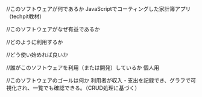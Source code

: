 //このソフトウェアが何であるか
JavaScriptでコーティングした家計簿アプリ（techpit教材）

//このソフトウェアがなぜ有益であるか


//どのように利用するか


//どう使い始めれば良いか


//誰がこのソフトウェアを利用（または開発）しているか
個人用


//このソフトウェアのゴールは何か
利用者が収入・支出を記録でき、グラフで可視化され、一覧でも確認できる。（CRUD処理に基づく）